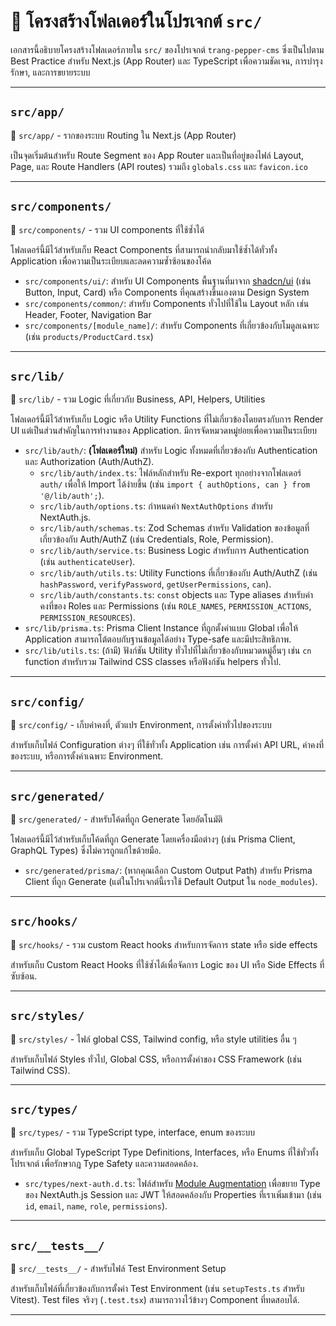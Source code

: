 # 📁 โครงสร้างโฟลเดอร์ในโปรเจกต์ `src/`

เอกสารนี้อธิบายโครงสร้างโฟลเดอร์ภายใน `src/` ของโปรเจกต์ `trang-pepper-cms` ซึ่งเป็นไปตาม Best Practice สำหรับ Next.js (App Router) และ TypeScript เพื่อความชัดเจน, การบำรุงรักษา, และการขยายระบบ

---

## `src/app/`

📁 `src/app/` - รากของระบบ Routing ใน Next.js (App Router)

เป็นจุดเริ่มต้นสำหรับ Route Segment ของ App Router และเป็นที่อยู่ของไฟล์ Layout, Page, และ Route Handlers (API routes) รวมถึง `globals.css` และ `favicon.ico`

---

## `src/components/`

📁 `src/components/` - รวม UI components ที่ใช้ซ้ำได้

โฟลเดอร์นี้มีไว้สำหรับเก็บ React Components ที่สามารถนำกลับมาใช้ซ้ำได้ทั่วทั้ง Application เพื่อความเป็นระเบียบและลดความซ้ำซ้อนของโค้ด

- `src/components/ui/`: สำหรับ UI Components พื้นฐานที่มาจาก [shadcn/ui](https://ui.shadcn.com/) (เช่น Button, Input, Card) หรือ Components ที่คุณสร้างขึ้นเองตาม Design System
- `src/components/common/`: สำหรับ Components ทั่วไปที่ใช้ใน Layout หลัก เช่น Header, Footer, Navigation Bar
- `src/components/[module_name]/`: สำหรับ Components ที่เกี่ยวข้องกับโมดูลเฉพาะ (เช่น `products/ProductCard.tsx`)

---

## `src/lib/`

📁 `src/lib/` - รวม Logic ที่เกี่ยวกับ Business, API, Helpers, Utilities

โฟลเดอร์นี้มีไว้สำหรับเก็บ Logic หรือ Utility Functions ที่ไม่เกี่ยวข้องโดยตรงกับการ Render UI แต่เป็นส่วนสำคัญในการทำงานของ Application. มีการจัดหมวดหมู่ย่อยเพื่อความเป็นระเบียบ

- `src/lib/auth/`: **(โฟลเดอร์ใหม่)** สำหรับ Logic ทั้งหมดที่เกี่ยวข้องกับ Authentication และ Authorization (Auth/AuthZ).
  - `src/lib/auth/index.ts`: ไฟล์หลักสำหรับ Re-export ทุกอย่างจากโฟลเดอร์ `auth/` เพื่อให้ Import ได้ง่ายขึ้น (เช่น `import { authOptions, can } from '@/lib/auth';`).
  - `src/lib/auth/options.ts`: กำหนดค่า `NextAuthOptions` สำหรับ NextAuth.js.
  - `src/lib/auth/schemas.ts`: Zod Schemas สำหรับ Validation ของข้อมูลที่เกี่ยวข้องกับ Auth/AuthZ (เช่น Credentials, Role, Permission).
  - `src/lib/auth/service.ts`: Business Logic สำหรับการ Authentication (เช่น `authenticateUser`).
  - `src/lib/auth/utils.ts`: Utility Functions ที่เกี่ยวข้องกับ Auth/AuthZ (เช่น `hashPassword`, `verifyPassword`, `getUserPermissions`, `can`).
  - `src/lib/auth/constants.ts`: `const` objects และ Type aliases สำหรับค่าคงที่ของ Roles และ Permissions (เช่น `ROLE_NAMES`, `PERMISSION_ACTIONS`, `PERMISSION_RESOURCES`).
- `src/lib/prisma.ts`: Prisma Client Instance ที่ถูกตั้งค่าแบบ Global เพื่อให้ Application สามารถโต้ตอบกับฐานข้อมูลได้อย่าง Type-safe และมีประสิทธิภาพ.
- `src/lib/utils.ts`: (ถ้ามี) ฟังก์ชัน Utility ทั่วไปที่ไม่เกี่ยวข้องกับหมวดหมู่อื่นๆ เช่น `cn` function สำหรับรวม Tailwind CSS classes หรือฟังก์ชัน helpers ทั่วไป.

---

## `src/config/`

📁 `src/config/` - เก็บค่าคงที่, ตัวแปร Environment, การตั้งค่าทั่วไปของระบบ

สำหรับเก็บไฟล์ Configuration ต่างๆ ที่ใช้ทั่วทั้ง Application เช่น การตั้งค่า API URL, ค่าคงที่ของระบบ, หรือการตั้งค่าเฉพาะ Environment.

---

## `src/generated/`

📁 `src/generated/` - สำหรับโค้ดที่ถูก Generate โดยอัตโนมัติ

โฟลเดอร์นี้มีไว้สำหรับเก็บโค้ดที่ถูก Generate โดยเครื่องมือต่างๆ (เช่น Prisma Client, GraphQL Types) ซึ่งไม่ควรถูกแก้ไขด้วยมือ.

- `src/generated/prisma/`: (หากคุณเลือก Custom Output Path) สำหรับ Prisma Client ที่ถูก Generate (แต่ในโปรเจกต์นี้เราใช้ Default Output ใน `node_modules`).

---

## `src/hooks/`

📁 `src/hooks/` - รวม custom React hooks สำหรับการจัดการ state หรือ side effects

สำหรับเก็บ Custom React Hooks ที่ใช้ซ้ำได้เพื่อจัดการ Logic ของ UI หรือ Side Effects ที่ซับซ้อน.

---

## `src/styles/`

📁 `src/styles/` - ไฟล์ global CSS, Tailwind config, หรือ style utilities อื่น ๆ

สำหรับเก็บไฟล์ Styles ทั่วไป, Global CSS, หรือการตั้งค่าของ CSS Framework (เช่น Tailwind CSS).

---

## `src/types/`

📁 `src/types/` - รวม TypeScript type, interface, enum ของระบบ

สำหรับเก็บ Global TypeScript Type Definitions, Interfaces, หรือ Enums ที่ใช้ทั่วทั้งโปรเจกต์ เพื่อรักษากฎ Type Safety และความสอดคล้อง.

- `src/types/next-auth.d.ts`: ไฟล์สำหรับ [Module Augmentation](https://www.typescriptlang.org/docs/handbook/declaration-merging.html#module-augmentation) เพื่อขยาย Type ของ NextAuth.js Session และ JWT ให้สอดคล้องกับ Properties ที่เราเพิ่มเข้ามา (เช่น `id`, `email`, `name`, `role`, `permissions`).

---

## `src/__tests__/`

📁 `src/__tests__/` - สำหรับไฟล์ Test Environment Setup

สำหรับเก็บไฟล์ที่เกี่ยวข้องกับการตั้งค่า Test Environment (เช่น `setupTests.ts` สำหรับ Vitest). Test files จริงๆ (`.test.tsx`) สามารถวางไว้ข้างๆ Component ที่ทดสอบได้.

---
